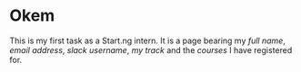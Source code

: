 # Okem
This is my first task as a Start.ng intern.
It is a page bearing my *full name*, *email address*, *slack username*, *my track* and the *courses* I have registered for.
